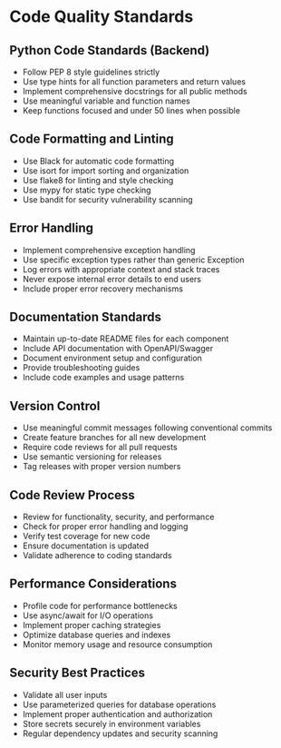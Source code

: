 # Code Quality Standards

## Python Code Standards (Backend)
- Follow PEP 8 style guidelines strictly
- Use type hints for all function parameters and return values
- Implement comprehensive docstrings for all public methods
- Use meaningful variable and function names
- Keep functions focused and under 50 lines when possible

## Code Formatting and Linting
- Use Black for automatic code formatting
- Use isort for import sorting and organization
- Use flake8 for linting and style checking
- Use mypy for static type checking
- Use bandit for security vulnerability scanning

## Error Handling
- Implement comprehensive exception handling
- Use specific exception types rather than generic Exception
- Log errors with appropriate context and stack traces
- Never expose internal error details to end users
- Include proper error recovery mechanisms

## Documentation Standards
- Maintain up-to-date README files for each component
- Include API documentation with OpenAPI/Swagger
- Document environment setup and configuration
- Provide troubleshooting guides
- Include code examples and usage patterns

## Version Control
- Use meaningful commit messages following conventional commits
- Create feature branches for all new development
- Require code reviews for all pull requests
- Use semantic versioning for releases
- Tag releases with proper version numbers

## Code Review Process
- Review for functionality, security, and performance
- Check for proper error handling and logging
- Verify test coverage for new code
- Ensure documentation is updated
- Validate adherence to coding standards

## Performance Considerations
- Profile code for performance bottlenecks
- Use async/await for I/O operations
- Implement proper caching strategies
- Optimize database queries and indexes
- Monitor memory usage and resource consumption

## Security Best Practices
- Validate all user inputs
- Use parameterized queries for database operations
- Implement proper authentication and authorization
- Store secrets securely in environment variables
- Regular dependency updates and security scanning
